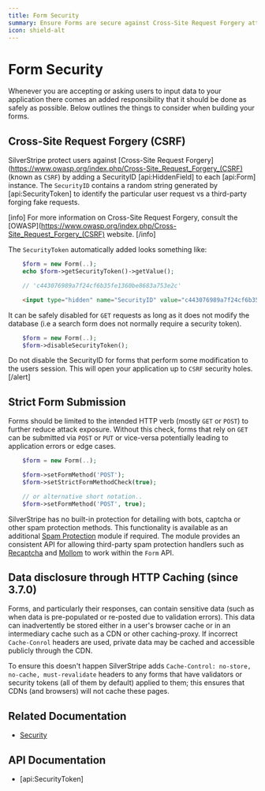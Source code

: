```yaml
---
title: Form Security
summary: Ensure Forms are secure against Cross-Site Request Forgery attacks, bots and other malicious intent.
icon: shield-alt
---
```

# Form Security

Whenever you are accepting or asking users to input data to your application there comes an added responsibility that it
should be done as safely as possible. Below outlines the things to consider when building your forms.

## Cross-Site Request Forgery (CSRF)

SilverStripe protect users against [Cross-Site Request Forgery](https://www.owasp.org/index.php/Cross-Site_Request_Forgery_(CSRF) 
(known as `CSRF`) by adding a SecurityID [api:HiddenField] to each [api:Form] instance. The `SecurityID` contains a 
random string generated by [api:SecurityToken] to identify the particular user request vs a third-party forging fake 
requests.

[info]
For more information on Cross-Site Request Forgery, consult the [OWASP](https://www.owasp.org/index.php/Cross-Site_Request_Forgery_(CSRF) 
website.
[/info]

The `SecurityToken` automatically added looks something like:

```php
	$form = new Form(..);
	echo $form->getSecurityToken()->getValue();

	// 'c443076989a7f24cf6b35fe1360be8683a753e2c'

```
	
```html
	<input type="hidden" name="SecurityID" value="c443076989a7f24cf6b35fe1360be8683a753e2c" class="hidden"  />

```

It can be safely disabled for `GET` requests as long as it does not modify the database (i.e a search form does not 
normally require a security token).

```php
	$form = new Form(..);
	$form->disableSecurityToken();

```
Do not disable the SecurityID for forms that perform some modification to the users session. This will open your 
application up to `CSRF` security holes.
[/alert]

## Strict Form Submission

Forms should be limited to the intended HTTP verb (mostly `GET` or `POST`) to further reduce attack exposure. Without 
this check, forms that rely on `GET` can be submitted via `POST` or `PUT` or vice-versa potentially leading to 
application errors or edge cases.

```php
	$form = new Form(..);

	$form->setFormMethod('POST');
	$form->setStrictFormMethodCheck(true);

	// or alternative short notation..
	$form->setFormMethod('POST', true);

```

SilverStripe has no built-in protection for detailing with bots, captcha or other spam protection methods. This 
functionality is available as an additional [Spam Protection](https://github.com/silverstripe/silverstripe-spamprotection) 
module if required. The module provides an consistent API for allowing third-party spam protection handlers such as 
[Recaptcha](http://www.google.com/recaptcha/intro/) and [Mollom](https://mollom.com/) to work within the `Form` API.

## Data disclosure through HTTP Caching (since 3.7.0)

Forms, and particularly their responses, can contain sensitive data (such as when data is pre-populated or re-posted due
to validation errors). This data can inadvertently be stored either in a user's browser cache or in an intermediary
cache such as a CDN or other caching-proxy. If incorrect `Cache-Conrol` headers are used, private data may be cached and
accessible publicly through the CDN.

To ensure this doesn't happen SilverStripe adds `Cache-Control: no-store, no-cache, must-revalidate` headers to any 
forms that have validators or security tokens (all of them by default) applied to them; this ensures that CDNs
(and browsers) will not cache these pages.

## Related Documentation

* [Security](../security)

## API Documentation

* [api:SecurityToken]
